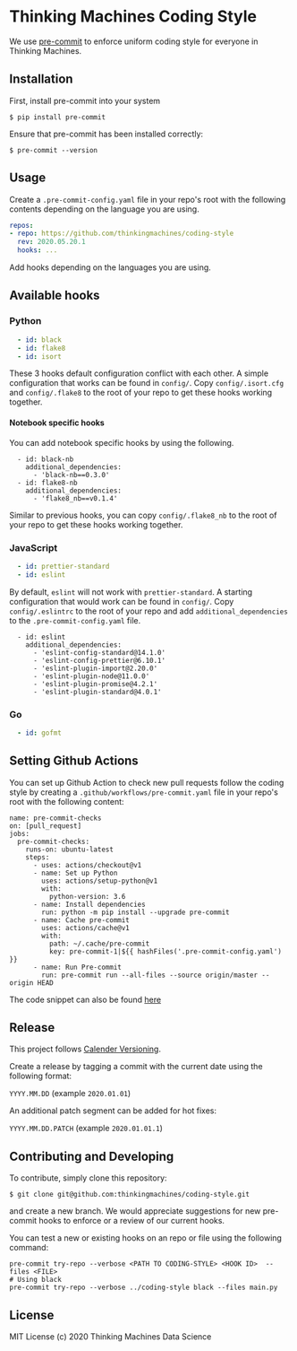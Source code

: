 # Thinking Machines Coding Style

We use [pre-commit](https://pre-commit.com) to enforce uniform coding style for everyone
in Thinking Machines.

## Installation

First, install pre-commit into your system

```
$ pip install pre-commit
```

Ensure that pre-commit has been installed correctly:

```
$ pre-commit --version
```

## Usage

Create a `.pre-commit-config.yaml` file in your repo's root with the following contents
depending on the language you are using.

```yaml
repos:
- repo: https://github.com/thinkingmachines/coding-style
  rev: 2020.05.20.1
  hooks: ...
```

Add hooks depending on the languages you are using.

## Available hooks

### Python

```yaml
  - id: black
  - id: flake8
  - id: isort
```

These 3 hooks default configuration conflict with each other. A simple configuration that works can be
found in `config/`. Copy `config/.isort.cfg` and `config/.flake8` to the root of your repo to get
these hooks working together.

#### Notebook specific hooks

You can add notebook specific hooks by using the following.

```
  - id: black-nb
    additional_dependencies:
      - 'black-nb==0.3.0'
  - id: flake8-nb
    additional_dependencies:
      - 'flake8_nb==v0.1.4'
```

Similar to previous hooks, you can copy `config/.flake8_nb` to the root of your repo to get these
hooks working together.

### JavaScript

```yaml
  - id: prettier-standard
  - id: eslint
```

By default, `eslint` will not work with `prettier-standard`. A starting configuration that would work can be found
in `config/`. Copy `config/.eslintrc` to the root of your repo and add `additional_dependencies` to the 
 `.pre-commit-config.yaml` file.

```
  - id: eslint
    additional_dependencies:
      - 'eslint-config-standard@14.1.0'
      - 'eslint-config-prettier@6.10.1'
      - 'eslint-plugin-import@2.20.0'
      - 'eslint-plugin-node@11.0.0'
      - 'eslint-plugin-promise@4.2.1'
      - 'eslint-plugin-standard@4.0.1'
```

### Go

```yaml
  - id: gofmt
```

## Setting Github Actions

You can set up Github Action to check new pull requests follow the coding style by
creating a `.github/workflows/pre-commit.yaml` file in your repo's root with the following content:
```
name: pre-commit-checks
on: [pull_request]
jobs:
  pre-commit-checks:
    runs-on: ubuntu-latest
    steps:
      - uses: actions/checkout@v1
      - name: Set up Python
        uses: actions/setup-python@v1
        with:
          python-version: 3.6
      - name: Install dependencies
        run: python -m pip install --upgrade pre-commit
      - name: Cache pre-commit
        uses: actions/cache@v1
        with:
          path: ~/.cache/pre-commit
          key: pre-commit-1|${{ hashFiles('.pre-commit-config.yaml') }}
      - name: Run Pre-commit
        run: pre-commit run --all-files --source origin/master --origin HEAD
```

The code snippet can also be found [here](https://github.com/thinkingmachines/gh-actions/blob/master/.github/workflows/pre-commit.yaml)

## Release

This project follows [Calender Versioning](https://calver.org/).

Create a release by tagging a commit with the current date using the following format:

`YYYY.MM.DD` (example `2020.01.01`)

An additional patch segment can be added for hot fixes:

`YYYY.MM.DD.PATCH` (example `2020.01.01.1`)

## Contributing and Developing

To contribute, simply clone this repository:

```
$ git clone git@github.com:thinkingmachines/coding-style.git
```

and create a new branch. We would appreciate suggestions for new pre-commit
hooks to enforce or a review of our current hooks.

You can test a new or existing hooks on an repo or file using the following command:
```
pre-commit try-repo --verbose <PATH TO CODING-STYLE> <HOOK ID>  --files <FILE>
# Using black
pre-commit try-repo --verbose ../coding-style black --files main.py
```

## License

MIT License (c) 2020 Thinking Machines Data Science
